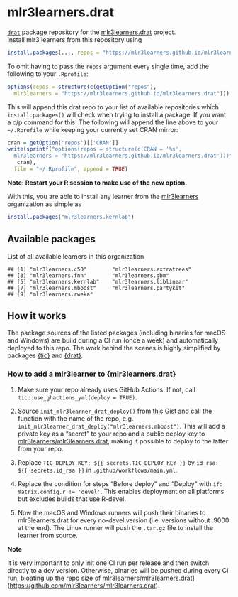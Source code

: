 
# mlr3learners.drat

[`drat`](https://github.com/eddelbuettel/drat) package repository for
the
[mlr3learners.drat](https://github.com/mlr3learners/mlr3learners.drat)
project.  
Install mlr3 learners from this repository
using

``` r
install.packages(..., repos = "https://mlr3learners.github.io/mlr3learners.drat")
```

To omit having to pass the `repos` argument every single time, add the
following to your `.Rprofile`:

``` r
options(repos = structure(c(getOption("repos"),
  mlr3learners = "https://mlr3learners.github.io/mlr3learners.drat")))
```

This will append this drat repo to your list of available repositories
which `install.packages()` will check when trying to install a package.
If you want a c/p command for this: The following will append the line
above to your `~/.Rprofile` while keeping your currently set CRAN
mirror:

``` r
cran = getOption('repos')[['CRAN']] 
write(sprintf("options(repos = structure(c(CRAN = '%s',
  mlr3learners = 'https://mlr3learners.github.io/mlr3learners.drat')))",
   cran),
  file = "~/.Rprofile", append = TRUE)
```

**Note: Restart your R session to make use of the new option.**

With this, you are able to install any learner from the
[mlr3learners](https://github.com/mlr3learners) organization as simple
as

``` r
install.packages("mlr3learners.kernlab")
```

## Available packages

List of all available learners in this organization

    ## [1] "mlr3learners.c50"        "mlr3learners.extratrees"
    ## [3] "mlr3learners.fnn"        "mlr3learners.gbm"       
    ## [5] "mlr3learners.kernlab"    "mlr3learners.liblinear" 
    ## [7] "mlr3learners.mboost"     "mlr3learners.partykit"  
    ## [9] "mlr3learners.rweka"

## How it works

The package sources of the listed packages (including binaries for macOS
and Windows) are build during a CI run (once a week) and automatically
deployed to this repo. The work behind the scenes is highly simplified
by packages [{tic}](https://github.com/ropensci/tic) and
[{drat}](https://github.com/eddelbuettel/drat).

### How to add a mlr3learner to {mlr3learners.drat}

1.  Make sure your repo already uses GitHub Actions. If not, call
    `tic::use_ghactions_yml(deploy = TRUE)`.

2.  Source `init_mlr3learner_drat_deploy()` from [this
    Gist](https://gist.github.com/pat-s/be7b0ebc6953726d5a51a171742c3e21)
    and call the function with the name of the repo, e.g.
    `init_mlr3learner_drat_deploy("mlr3learners.mboost")`. This will add
    a private key as a “secret” to your repo and a public deploy key to
    [mlr3learners/mlr3learners.drat](https://github.com/mlr3learners/mlr3learners.drat),
    making it possible to deploy to the latter from your repo.

3.  Replace `TIC_DEPLOY_KEY: ${{ secrets.TIC_DEPLOY_KEY }}` by `id_rsa:
    ${{ secrets.id_rsa }}` in `.github/workflows/main.yml`.

4.  Replace the condition for steps “Before deploy” and “Deploy” with
    `if: matrix.config.r != 'devel'`. This enables deployment on all
    platforms but excludes builds that use R-devel.

5.  Now the macOS and Windows runners will push their binaries to
    mlr3learners.drat for every no-devel version (i.e. versions without
    .9000 at the end). The Linux runner will push the `.tar.gz` file to
    install the learner from source.

**Note**

It is very important to only init one CI run per release and then switch
directly to a dev version. Otherwise, binaries will be pushed during
every CI run, bloating up the repo size of
mlr3learners/mlr3learners.drat\](<https://github.com/mlr3learners/mlr3learners.drat>).
